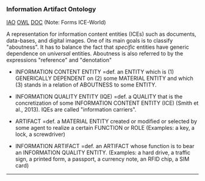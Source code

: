 ### Information Artifact Ontology <a name="information-artifact-ontology" />
[IAO][IAO] [OWL][IAO-OWL] [DOC][IAO-DOC]
(Note: Forms ICE-World)

A representation for information content entities (ICEs) such as documents, data-bases, and digital images. One of its main goals is to classify "aboutness". It has to balance the fact that *specific* entities have generic dependence on *universal* entities. Aboutness is also referred to by the expressions "reference" and "denotation"

* INFORMATION CONTENT ENTITY =def. an ENTITY which is (1) GENERICALLY DEPENDENT on (2) some MATERIAL ENTITY and which (3) stands in a relation of ABOUTNESS to some ENTITY.

* INFORMATION QUALITY ENTITY (IQE) =def. a QUALITY that is the concretization of some INFORMATION CONTENT ENTITY (ICE) (Smith et al., 2013). IQEs are called "information carriers".

* ARTIFACT =def. a MATERIAL ENTITY created or modified or selected by some agent to realize a certain FUNCTION or ROLE (Examples: a key, a lock, a screwdriver) 

* INFORMATION ARTIFACT =def. an ARTIFACT whose function is to bear an INFORMATION QUALITY ENTITY. (Examples: a hard drive, a traffic sign, a printed form, a passport, a currency note, an RFID chip, a SIM card)

***

[IAO]: https://github.com/information-artifact-ontology/IAO
[IAO-OWL]: http://purl.obolibrary.org/obo/iao.owl
[IAO-DOC]: https://philpapers.org/rec/CEUATF

